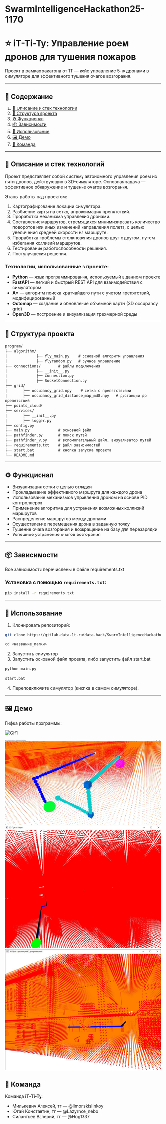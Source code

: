 # SwarmIntelligenceHackathon25-1170
# ⭐ iT-Ti-Ty: Управление роем дронов для тушения пожаров

Проект в рамках хакатона от 1Т — кейс управление 5-ю дронами в симуляторе для эффективного тушения очагов возгорания.

---

## 📁 Содержание

1. [📝 Описание и стек технологий](#-описание-и-стек-технологий)
2. [🔧 Структура проекта](#-структура-проекта)
3. [⚙️ Функционал](#-функционал)
4. [📦 Зависимости](#-зависимости)
5. [🚀 Использование](#-использование)
6. [🖼 Демо](#-демо)
7. [👥 Команда](#-команда)

---

## 📝 Описание и стек технологий

Проект представляет собой систему автономного управления роем из пяти дронов, действующих в 3D-симуляторе. Основная задача — эффективное обнаружение и тушение очагов возгорания. 

Этапы работы над проектом:

1. Картографирование локации симулятора.
2. Разбиение карты на сетку, апроксимация препятствий.
3. Проработка механизма управления дронами.
4. Составление маршрутов, стремящихся минимизировать количество поворотов или иных изменений направления полета, с целью увеличения средней скорости на маршруте.
5. Проработка проблемы столкновения дронов друг с другом, путем избегания коллизий маршрутов.
6. Тестирование работоспособности решения.
7. Постулучшения решения.

### Технологии, использованные в проекте:

- **Python** — язык программирования, используемый в данном проекте
- **FastAPI** — легкий и быстрый REST API для взаимодействия с симулятором
- **A\*** — алгоритм поиска кратчайшего пути с учетом препятствий, модифицированный
- **Octomap** — создание и обновление объемной карты (3D occupancy grid)
- **Open3D** — построение и визуализация трехмерной среды

---

## 🔧 Структура проекта

```
program/
├── algorithm/          
|             ├── fly_main.py    # основной алгоритм управления
|             ├── flyrandom.py   # ручное управление
├── connections/        # файлы подключения
|             ├── __init__.py
|             ├── Connection.py 
|             ├── SocketConnection.py
├── grid/               
|       ├── occupancy_grid.npy    # сетка с препятствиями
|       ├── occupancy_grid_distance_map_md8.npy   # дистанции до препятствий
├── points_cloud/
├── services/           
|       ├── __init__.py
|       ├── logger.py
├── config.py           
├── main.py             # основной файл
├── pathfinder.py       # поиск путей
├── pathfinder_v.py     # вспомогательный файл, визуализатор путей
├── requirements.txt    # файл зависимостей
├── start.bat           # кнопка запуска проекта
└── README.md
```

---

## ⚙️ Функционал 

- Визуализация сетки с целью отладки
- Прокладывание эффективного маршрута для каждого дрона
- Использование механизмов управления дроном на основе PID контроллеров
- Применение алгоритма для устранения возможных коллизий маршрутов
- Распределение маршрутов между дронами
- Осуществление перемещения дрона в заданную точку
- Тушение очага возгорания и возвращение на базу для перезарядки
- Успешное устранение очагов возгорания

---

## 📦 Зависимости

Все зависимости перечислены в файле requirements.txt 

### Установка с помощью `requirements.txt`:

```bash
pip install -r requirements.txt
```

---

## 🚀 Использование

1. Клонировать репозиторий:

```bash
git clone https://gitlab.data.1t.ru/data-hack/SwarmIntelligenceHackathon25-1170
```
```bash
cd <название_папки>
```

2. Запустить симулятор
3. Запустить основной файл проекта, либо запустить файл start.bat

```bash
python main.py
```
```bash
start.bat
```

4. Переподключите симулятор (кнопка в самом симуляторе).

---

## 🖼 Демо

Гифка работы программы:

![Gif1](imaged/Start_fly2.gif)

![Рис. 1](imaged/photo_2025-04-24_02-27-49.jpg)
![Рис. 2](imaged/photo_2025-04-24_02-28-06.jpg)
![Рисю 3](imaged/photo_2025-04-24_02-28-18.jpg)



## 👥 Команда

Команда **iT-Ti-Ty**:

- Милькевич Алексей, тг — @limonskislinkoy
- Югай Константин, тг — @Lazyrnoe_nebo
- Силантьев Валерий, тг — @Hog1337







